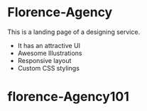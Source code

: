 # Florence-Agency

This is a landing page of a designing service.

* It has an attractive UI
* Awesome Illustrations
* Responsive layout
* Custom CSS stylings

# florence-Agency101
